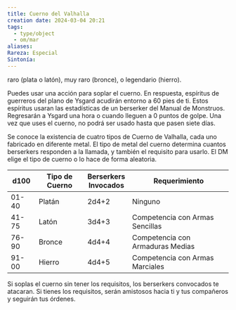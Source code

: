 ```yaml
---
title: Cuerno del Valhalla
creation date: 2024-03-04 20:21
tags:
  - type/object
  - om/mar
aliases: 
Rareza: Especial
Sintonía:
---
```

raro (plata o latón), muy raro (bronce), o legendario (hierro).

Puedes usar una acción para soplar el cuerno. En respuesta, espíritus de guerreros del plano de Ysgard acudirán entorno a 60 pies de ti. Estos espíritus usaran las estadísticas de un berserker del Manual de Monstruos. Regresarán a Ysgard una hora o cuando lleguen a 0 puntos de golpe. Una vez que uses el cuerno, no podrá ser usado hasta que pasen siete días.

Se conoce la existencia de cuatro tipos de Cuerno de Valhalla, cada uno fabricado en diferente metal. El tipo de metal del cuerno determina cuantos berserkers responden a la llamada, y también el requisito para usarlo. El DM elige el tipo de cuerno o lo hace de forma aleatoria.


| d100  | Tipo de Cuerno | Berserkers<br>Invocados | Requerimiento                    |
| ----- | -------------- | ----------------------- | -------------------------------- |
| 01-40 | Platán         | 2d4+2                   | Ninguno                          |
| 41-75 | Latón          | 3d4+3                   | Competencia con Armas Sencillas  |
| 76-90 | Bronce         | 4d4+4                   | Competencia con Armaduras Medias |
| 91-00 | Hierro         | 4d4+5                   | Competencia con Armas Marciales  |

Si soplas el cuerno sin tener los requisitos, los berserkers convocados te atacaran. Si tienes los requisitos, serán amistosos hacia ti y tus compañeros y seguirán tus órdenes.